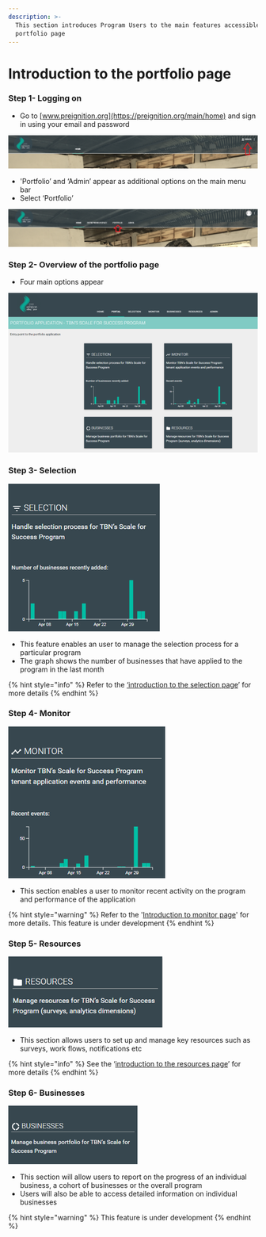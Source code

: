 ```yaml
---
description: >-
  This section introduces Program Users to the main features accessible on the
  portfolio page
---
```


# Introduction to the portfolio page

### Step 1- Logging on

* Go to [www.preignition.org](https://preignition.org/main/home) and sign in using your email and password

![Arrow shows where to sign in](../../.gitbook/assets/image%20%288%29.png)

* 'Portfolio’ and ‘Admin’ appear as additional options on the main menu bar
* Select ‘Portfolio’

![](../../.gitbook/assets/image.png)

### Step 2- Overview of the portfolio page

* Four main options appear 

![](../../.gitbook/assets/image%20%2818%29.png)

### Step 3- Selection

![Entry point for managing the selection process](../../.gitbook/assets/image%20%2828%29.png)

* This feature enables an user to manage the selection process for a particular program
* The graph shows the number of businesses that have applied to the program in the last month

{% hint style="info" %}
Refer to the [‘introduction to the selection page](https://docs.preignition.org/~/edit/primary/program-users/introduction-to-the-selection-page)’ for more details
{% endhint %}

### Step 4- Monitor

![Entry point for monitoring activity on the program](../../.gitbook/assets/image%20%2838%29.png)

* This section enables a user to monitor recent activity on the program and performance of the application

{% hint style="warning" %}
Refer to the '[Introduction to monitor page](https://docs.preignition.org/~/edit/primary/program-users/introduction-to-monitor-page)' for more details.  This feature is under development
{% endhint %}

### Step 5- Resources

![Entry point for managing program resources](../../.gitbook/assets/image%20%2825%29.png)

* This section allows users to set up and manage key resources such as surveys, work flows, notifications etc

{% hint style="info" %}
See the ‘[introduction to the resources page](https://docs.preignition.org/~/edit/primary/program-users/introduction-to-resources-page)’ for more details
{% endhint %}

### Step 6- Businesses

![Entry point for reporting](../../.gitbook/assets/image%20%2839%29.png)

* This section will allow users to report on the progress of an individual business, a cohort of businesses or the overall program
* Users will also be able to access detailed information on individual businesses

{% hint style="warning" %}
This feature is under development
{% endhint %}

